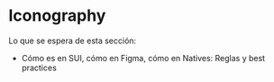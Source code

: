 # Iconography

Lo que se espera de esta sección:
- Cómo es en SUI, cómo en Figma, cómo en Natives: Reglas y best practices